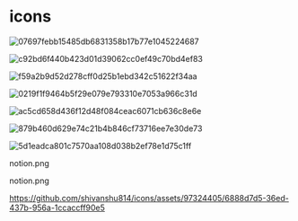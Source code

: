 # icons

![07697febb15485db6831358b17b77e1045224687](https://github.com/shivanshu814/icons/assets/97324405/7c88f5fc-bbe9-4fb5-a8f7-79adc88ed732)


![c92bd6f440b423d01d39062cc0ef49c70bd4ef83](https://github.com/shivanshu814/icons/assets/97324405/39ce94e1-15b4-45ae-8181-0afb2c811a3b)


![f59a2b9d52d278cff0d25b1ebd342c51622f34aa](https://github.com/shivanshu814/icons/assets/97324405/913365b1-76a1-4f60-9735-1d20979cd0f5)



![0219f1f9464b5f29e079e793310e7053a966c31d](https://github.com/shivanshu814/icons/assets/97324405/d108739d-4a80-493c-b040-92601deed3e3)


![ac5cd658d436f12d48f084ceac6071cb636c8e6e](https://github.com/shivanshu814/icons/assets/97324405/fffeedb7-086a-432a-9b43-be4ea4f3ec55)

![879b460d629e74c21b4b846cf73716ee7e30de73](https://github.com/shivanshu814/icons/assets/97324405/1084c574-f561-46fa-9938-5d32c667007f)

![5d1eadca801c7570aa108d038b2ef78e1d75c1ff](https://github.com/shivanshu814/icons/assets/97324405/a5bc414b-3d43-4bf5-baa9-d9abb0cd42ae)

notion.png

notion.png



https://github.com/shivanshu814/icons/assets/97324405/6888d7d5-36ed-437b-956a-1ccaccff90e5



